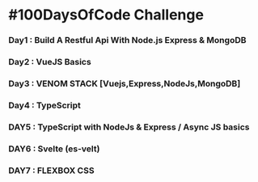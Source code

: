 # #100DaysOfCode Challenge

### Day1 : Build A Restful Api With Node.js Express & MongoDB
### Day2 : VueJS Basics
### Day3 : VENOM STACK [Vuejs,Express,NodeJs,MongoDB]
### Day4 : TypeScript
### DAY5 : TypeScript with NodeJs & Express / Async JS basics
### DAY6 : Svelte (es-velt)
### DAY7 : FLEXBOX CSS
